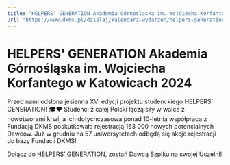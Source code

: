 ```yaml
---
title: "HELPERS' GENERATION Akademia Górnośląska im. Wojciecha Korfantego w Katowicach 2024"
url: "https://www.dkms.pl/dzialaj/kalendarz-wydarzen/helpers-generation-akademia-gornoslaska-im-wojciecha-korfantego-katowicach-2024"
---
```


# HELPERS' GENERATION Akademia Górnośląska im. Wojciecha Korfantego w Katowicach 2024

Przed nami odsłona jesienna XVI edycji projektu studenckiego HELPERS’ GENERATION! 🎓❤️ Studenci z całej Polski łączą siły w walce z nowotworami krwi, a ich dotychczasowa ponad 10\-letnia współpraca z Fundacją DKMS poskutkowała rejestracją 163 000 nowych potencjalnych Dawców. Już w grudniu na 57 uniwersytetach odbędą się akcje rejestracji do bazy Fundacji DKMS!


Dołącz do HELPERS’ GENERATION, zostań Dawcą Szpiku na swojej Uczelni!


